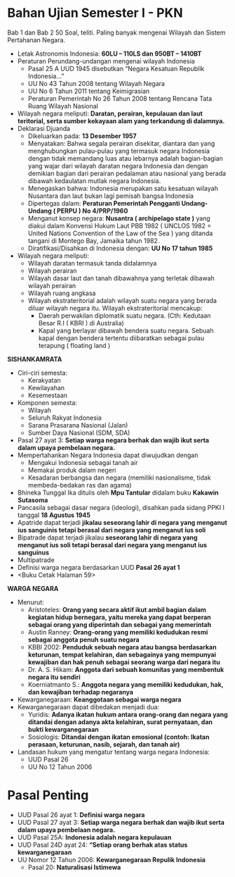# Bahan Ujian Semester I - PKN

Bab 1 dan Bab 2
50 Soal, teliti.
Paling banyak mengenai Wilayah dan Sistem Pertahanan Negara.

- Letak Astronomis Indonesia: **60LU – 110LS dan 950BT – 1410BT**
- Peraturan Perundang-undangan mengenai wilayah Indonesia
    - Pasal 25 A UUD 1945 disebutkan “Negara Kesatuan Republik Indonesia...”
    - UU No 43 Tahun 2008 tentang Wilayah Negara
    - UU No 6 Tahun 2011 tentang Keimigrasian
    - Peraturan Pemerintah No 26 Tahun 2008 tentang Rencana Tata Ruang Wilayah Nasional
- Wilayah negara meliputi: **Daratan, perairan, kepulauan dan laut teritorial, serta sumber kekayaan alam yang terkandung di dalamnya.**
- Deklarasi Djuanda
    - Dikeluarkan pada: **13 Desember 1957**
    - Menyatakan: Bahwa segala perairan disekitar, diantara dan yang menghubungkan pulau-pulau yang termasuk negara Indonesia dengan tidak memandang luas atau lebarnya adalah bagian-bagian yang wajar dari wilayah daratan negara Indonesia dan dengan demikian bagian dari perairan pedalaman atau nasional yang berada dibawah kedaulatan mutlak negara Indonesia.
    - Menegaskan bahwa: Indonesia merupakan satu kesatuan wilayah Nusantara dan laut bukan lagi pemisah bangsa Indonesia
    - Dipertegas dalam: **Peraturan Pemerintah Pengganti Undang-Undang ( PERPU ) No 4/PRP/1960**
    - Menganut konsep negara: **Nusantra ( archipelago state )** yang diakui dalam Konvensi Hukum Laut PBB 1982 ( UNCLOS 1982 = United Nations Convention of the Law of the Sea ) yang ditanda tangani di Montego Bay, Jamaika tahun 1982.
    - Diratifikasi/Disahkan di Indonesia dengan: **UU No 17 tahun 1985**
- Wilayah negara meliputi:
    - Wilayah daratan termasuk tanda didalamnya
    - Wilayah perairan
    - Wilayah dasar laut dan tanah dibawahnya yang terletak dibawah wilayah perairan
    - Wilayah ruang angkasa
    - Wilayah ekstrateritorial adalah wilayah suatu negara yang berada diluar wilayah negara itu. Wilayah ekstrateritorial mencakup:
        - Daerah perwakilan diplomatik suatu negara. (Cth: Kedutaan Besar R.I ( KBRI ) di Australia)
        - Kapal yang berlayar dibawah bendera suatu negara. Sebuah kapal dengan bendera tertentu diibaratkan sebagai pulau terapung ( floating land )

**SISHANKAMRATA**
- Ciri-ciri semesta:
    - Kerakyatan
    - Kewilayahan
    - Kesemestaan
- Komponen semesta:
    - Wilayah
    - Seluruh Rakyat Indonesia
    - Sarana Prasarana Nasional (Jalan)
    - Sumber Daya Nasional (SDM, SDA)
- Pasal 27 ayat 3: **Setiap warga negara berhak dan wajib ikut serta dalam upaya pembelaan negara.**
- Mempertahankan Negara Indonesia dapat diwujudkan dengan
    - Mengakui Indonesia sebagai tanah air
    - Memakai produk dalam negeri
    - Kesadaran berbangsa dan negara (memiliki nasionalisme, tidak membeda-bedakan ras dan agama)
- Bhineka Tunggal Ika ditulis oleh **Mpu Tantular** didalam buku **Kakawin Sutasoma**
- Pancasila sebagai dasar negara (ideologi), disahkan pada sidang PPKI I tanggal **18 Agustus 1945**
- Apatride dapat terjadi **jikalau seseorang lahir di negara yang menganut ius sanguinis tetapi berasal dari negara yang menganut ius soli**
- Bipatrade dapat terjadi jikalau **seseorang lahir di negara yang menganut ius soli tetapi berasal dari negara yang menganut ius sanguinus**
- Multipatrade
- Definisi warga negara berdasarkan UUD **Pasal 26 ayat 1**
- <Buku Cetak Halaman 59>

**WARGA NEGARA**
- Menurut: 
    - Aristoteles: **Orang yang secara aktif ikut ambil bagian dalam kegiatan hidup bernegara, yaitu mereka yang dapat berperan sebagai orang yang diperintah dan sebagai yang memerintah**
    - Austin Ranney: **Orang-orang yang memiliki kedudukan resmi sebagai anggota penuh suatu negara**
    - KBBI 2002: **Penduduk sebuah negara atau bangsa berdasarkan keturunan, tempat kelahiran, dan sebagainya yang mempunyai kewajiban dan hak penuh sebagai seorang warga dari negara itu**
    - Dr. A. S. Hikam: **Anggota dari sebuah komunitas yang membentuk negara itu sendiri**
    - Koerniatmanto S.: **Anggota negara yang memiliki kedudukan, hak, dan kewajiban terhadap negaranya**
- Kewarganegaraan: **Keanggotaan sebagai warga negara**
- Kewarganegaraan dapat dibedakan menjadi dua:
    - Yuridis: **Adanya ikatan hukum antara orang-orang dan negara yang ditandai dengan adanya akta kelahiran, surat pernyataan, dan bukti kewarganegaraan**
    - Sosiologis: **Ditandai dengan ikatan emosional (contoh: Ikatan perasaan, keturunan, nasib, sejarah, dan tanah air)**
- Landasan hukum yang mengatur tentang warga negara Indonesia:
    - UUD Pasal 26
    - UU No 12 Tahun 2006

# Pasal Penting
- UUD Pasal 26 ayat 1: **Definisi warga negara**
- UUD Pasal 27 ayat 3: **Setiap warga negara berhak dan wajib ikut serta dalam upaya pembelaan negara.**
- UUD Pasal 25A: **Indonesia adalah negara kepulauan**
- UUD Pasal 24D ayat 24: **“Setiap orang berhak atas status kewarganegaraan**
- UU Nomor 12 Tahun 2006: **Kewarganegaraan Repulik Indonesia**
    - Pasal 20: **Naturalisasi Istimewa**